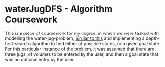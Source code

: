 # waterJugDFS - Algorithm Coursework
This is a piece of coursework for my degree, in which we were tasked with modelling the water-jug-problem, [Similar to this](https://www.geeksforgeeks.org/puzzle-water-jug-problem)
and implementing a depth-first-search algorithm to find either all possible states, or a given goal state.
For this particular instance of the problem, it was assumed that there are three jugs, of volumes to be entered by the user, and then
a goal state that was an optional entry by the user.
